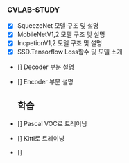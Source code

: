 ### CVLAB-STUDY  

- [x] SqueezeNet 모델 구조 및 설명  
- [x] MobileNetV1,2 모델 구조 및 설명  
- [x] IncpetionV1,2 모델 구조 및 설명  
- [x] SSD.Tensorflow Loss함수 및 모델 소개   
- [] Decoder 부분 설명  
- [] Encoder 부분 설명
  
  ## 학습
- [] Pascal VOC로 트레이닝  
- [] Kitti로 트레이닝  
- [] 

